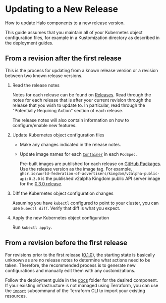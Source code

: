 # Updating to a New Release

How to update Halo components to a new release version.

This guide assumes that you maintain all of your Kubernetes object configuration
files, for example in a Kustomization directory as described in the deployment
guides.

## From a revision after the first release

This is the process for updating from a known release version or a revision
between two known release versions.

1.  Read the release notes

    Notes for each release can be found on
    [Releases](https://github.com/world-federation-of-advertisers/cross-media-measurement/releases).
    Read through the notes for each release that is after your current revision
    through the release that you wish to update to. In particular, read through
    the "Potentially Requiring Action" section of each release.

    The release notes will also contain information on how to configure/enable
    new features.

2.  Update Kubernetes object configuration files

    *   Make any changes indicated in the release notes.
    *   Update image names for each
        [`Container`](https://kubernetes.io/docs/reference/kubernetes-api/workload-resources/pod-v1/#Container)
        in each `PodSpec`.

        Pre-built images are published for each release on
        [GitHub Packages](https://github.com/orgs/world-federation-of-advertisers/packages?repo_name=cross-media-measurement).
        Use the release version as the image tag. For example,
        `ghcr.io/world-federation-of-advertisers/kingdom/v2alpha-public-api:0.3.0`
        is the published v2alpha Kingdom public API server image for the
        [0.3.0 release](https://github.com/world-federation-of-advertisers/cross-media-measurement/releases/tag/v0.3.0).

3.  Diff the Kubernetes object configuration changes

    Assuming you have `kubectl` configured to point to your cluster, you can use
    `kubectl diff`. Verify that diff is what you expect.

4.  Apply the new Kubernetes object configuration

    Run `kubectl apply`.

## From a revision before the first release

For revisions prior to the first release
([0.1.0](https://github.com/world-federation-of-advertisers/cross-media-measurement/releases/tag/v0.1.0)),
the starting state is basically unknown as are no release notes to determine
what actions need to be taken. Therefore, the recommended process is to generate
new configurations and manually edit them with any customizations.

Follow the deployment guide in the [docs](../) folder for the desired component.
If your existing infrastructure is not managed using Terraform, you can use the
[`import`](https://developer.hashicorp.com/terraform/cli/import) subcommand of
the Terraform CLI to import your existing resources.
